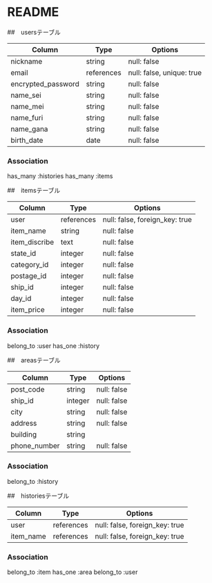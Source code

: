 # README

##　usersテーブル

| Column               | Type       | Options                        |
| ------               | ---------- | ------------------------------ |
| nickname             | string     | null: false                    |
| email                | references | null: false,  unique: true     |
| encrypted_password    | string     | null: false                   |
| name_sei             | string     | null: false                    |
| name_mei             | string     | null: false                    |
| name_furi            | string     | null: false                    |
| name_gana            | string     | null: false                    |
| birth_date           | date       | null: false


### Association

has_many :histories
has_many :items



##　itemsテーブル

| Column               | Type       | Options                        |
| ------               | ---------- | ------------------------------ |
| user                 | references | null: false,  foreign_key: true|
| item_name            | string     | null: false                    |
| item_discribe        | text       | null: false                    |
| state_id             | integer    | null: false                    |
| category_id          | integer    | null: false                    |
| postage_id           | integer    | null: false                    |
| ship_id              | integer    | null: false                    |
| day_id               | integer    | null: false                    |
| item_price           | integer    | null: false                    |


### Association

belong_to :user
has_one   :history



##　areasテーブル

| Column               | Type       | Options                        |
| ------               | ---------- | ------------------------------ |
| post_code            | string     | null: false                    |
| ship_id              | integer    | null: false                    |
| city                 | string     | null: false                    |
| address              | string     | null: false                    |
| building             | string     |                                |
| phone_number         | string     | null: false                    |

### Association
belong_to :history



##　historiesテーブル

| Column               | Type       | Options                        |
| ------               | ---------- | ------------------------------ |
| user                 | references | null: false, foreign_key: true |
| item_name            | references | null: false, foreign_key: true |

### Association
belong_to :item
has_one   :area
belong_to :user